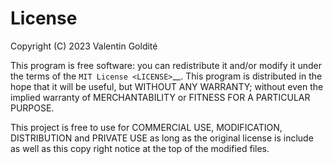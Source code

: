 # License

Copyright (C) 2023 Valentin Goldité

This program is free software: you can redistribute it and/or modify it
under the terms of the `MIT License <LICENSE>`__. This program is
distributed in the hope that it will be useful, but WITHOUT ANY
WARRANTY; without even the implied warranty of MERCHANTABILITY or
FITNESS FOR A PARTICULAR PURPOSE.

This project is free to use for COMMERCIAL USE, MODIFICATION,
DISTRIBUTION and PRIVATE USE as long as the original license is include
as well as this copy right notice at the top of the modified files.

